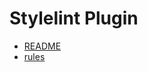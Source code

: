 # Stylelint Plugin

- [README](./stylelint-plugin/README.md)
- [rules](./stylelint-plugin/rules.md)
